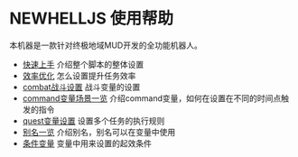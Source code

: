 # NEWHELLJS 使用帮助

本机器是一款针对终极地域MUD开发的全功能机器人。

* [快速上手](quickstart.md) 介绍整个脚本的整体设置
* [效率优化](eff.md) 怎么设置提升任务效率
* [combat战斗设置](combat.md) 战斗变量的设置
* [command变量场景一览](stages.md)  介绍command变量，如何在设置在不同的时间点触发的指令
* [quest变量设置](quest.md) 设置多个任务的执行规则
* [别名一览](alias.md) 介绍别名，别名可以在变量中使用
* [条件变量](condition.md) 变量中用来设置的起效条件